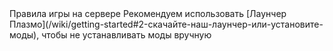 <CustomBlock type="chapter-title">
Правила игры на сервере
</CustomBlock>

<CustomBlock type="note">
Рекомендуем использовать [Лаунчер Плазмо](/wiki/getting-started#2-скачайте-наш-лаунчер-или-установите-моды), чтобы не устанавливать моды вручную
</CustomBlock>